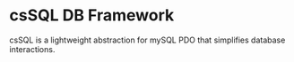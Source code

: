 csSQL DB Framework
====================================

csSQL is a lightweight abstraction for mySQL PDO that simplifies database interactions.

